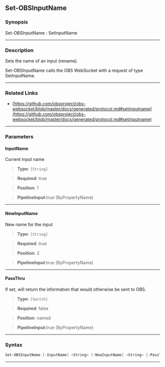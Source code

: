 Set-OBSInputName
----------------
### Synopsis
Set-OBSInputName : SetInputName

---
### Description

Sets the name of an input (rename).


Set-OBSInputName calls the OBS WebSocket with a request of type SetInputName.

---
### Related Links
* [https://github.com/obsproject/obs-websocket/blob/master/docs/generated/protocol.md#setinputname](https://github.com/obsproject/obs-websocket/blob/master/docs/generated/protocol.md#setinputname)



---
### Parameters
#### **InputName**

Current input name



> **Type**: ```[String]```

> **Required**: true

> **Position**: 1

> **PipelineInput**:true (ByPropertyName)



---
#### **NewInputName**

New name for the input



> **Type**: ```[String]```

> **Required**: true

> **Position**: 2

> **PipelineInput**:true (ByPropertyName)



---
#### **PassThru**

If set, will return the information that would otherwise be sent to OBS.



> **Type**: ```[Switch]```

> **Required**: false

> **Position**: named

> **PipelineInput**:true (ByPropertyName)



---
### Syntax
```PowerShell
Set-OBSInputName [-InputName] <String> [-NewInputName] <String> [-PassThru] [<CommonParameters>]
```
---
